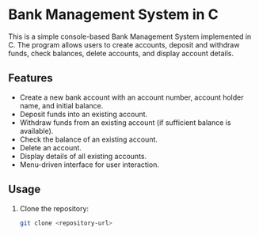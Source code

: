 # Bank Management System in C

This is a simple console-based Bank Management System implemented in C. The program allows users to create accounts, deposit and withdraw funds, check balances, delete accounts, and display account details.

## Features

- Create a new bank account with an account number, account holder name, and initial balance.
- Deposit funds into an existing account.
- Withdraw funds from an existing account (if sufficient balance is available).
- Check the balance of an existing account.
- Delete an account.
- Display details of all existing accounts.
- Menu-driven interface for user interaction.

## Usage

1. Clone the repository:

   ```sh
   git clone <repository-url>
